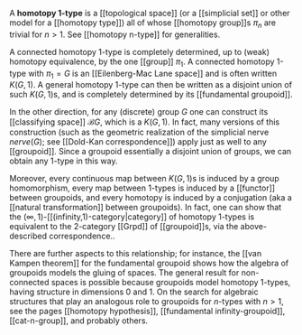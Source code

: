 A **homotopy 1-type** is a [[topological space]] (or a [[simplicial set]] or other model for a [[homotopy type]]) all of whose [[homotopy group]]s $\pi_n$ are trivial for $n\gt 1$.  See [[homotopy n-type]] for generalities.

A connected homotopy 1-type is completely determined, up to (weak) homotopy equivalence, by the one [[group]] $\pi_1$.  A connected homotopy 1-type with $\pi_1 = G$ is  an [[Eilenberg-Mac Lane space]] and is often written $K(G,1)$.  A general homotopy 1-type can then be written as a disjoint union of such $K(G,1)$s, and is completely determined by its [[fundamental groupoid]].

In the other direction, for any (discrete) group $G$ one can construct its [[classifying space]] $\mathcal{B}G$, which is a $K(G,1)$.  In fact, many versions of this construction (such as the geometric realization of the simplicial nerve $nerve(G)$; see [[Dold-Kan correspondence]]) apply just as well to any [[groupoid]].  Since a groupoid essentially a disjoint union of groups, we can obtain any 1-type in this way.

Moreover, every continuous map between $K(G,1)$s is induced by a group homomorphism, every map between 1-types is induced by a [[functor]] between groupoids, and every homotopy is induced by a conjugation (aka a [[natural transformation]] between groupoids).  In fact, one can show that the $(\infty,1)$-[[(infinity,1)-category|category]] of homotopy 1-types is equivalent to the 2-category [[Grpd]] of [[groupoid]]s, via the above-described correspondence..

There are further aspects to this relationship; for instance, the [[van Kampen theorem]] for the fundamental groupoid shows how the algebra of groupoids models the gluing of spaces.  The general result for non-connected spaces is possible because groupoids model homotopy 1-types, having structure in dimensions 0 and 1.  On the search for algebraic structures that play an analogous role to groupoids for $n$-types with $n\gt 1$, see the pages [[homotopy hypothesis]], [[fundamental infinity-groupoid]], [[cat-n-group]], and probably others.
